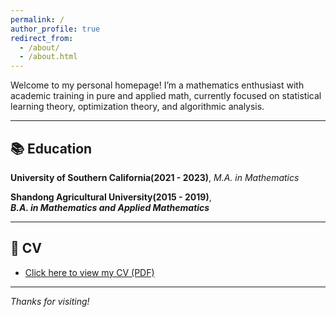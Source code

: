 ```yaml
---
permalink: /
author_profile: true
redirect_from: 
  - /about/
  - /about.html
---
```


Welcome to my personal homepage! I’m a mathematics enthusiast with academic training in pure and applied math, currently focused on statistical learning theory, optimization theory, and algorithmic analysis.


---

## 📚 Education

**University of Southern California(2021 - 2023)**,
_M.A. in Mathematics_  


**Shandong Agricultural University(2015 - 2019)**,  
**_B.A. in Mathematics and Applied Mathematics_**  

---

## 📄 CV

- [Click here to view my CV (PDF)](https://hollowowlloh.github.io/files/CV.pdf)

---

_Thanks for visiting!_

